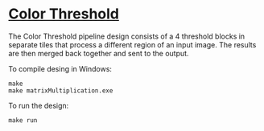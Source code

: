 <!---//===- README.md --------------------------*- Markdown -*-===//
//
// This file is licensed under the Apache License v2.0 with LLVM Exceptions.
// See https://llvm.org/LICENSE.txt for license information.
// SPDX-License-Identifier: Apache-2.0 WITH LLVM-exception
//
// Copyright (C) 2022, Advanced Micro Devices, Inc.
// 
//===----------------------------------------------------------------------===//-->

# <ins>Color Threshold</ins>

The Color Threshold pipeline design consists of a 4 threshold blocks in separate tiles that process a different region of an input image. The results are then merged back together and sent to the output.

To compile desing in Windows:
```
make
make matrixMultiplication.exe
```

To run the design:
```
make run
```
